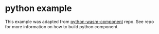 # python example

This example was adapted from [python-wasm-component](https://github.com/michelleN/python-wasm-component) repo. See repo for more information on how to build python component.
